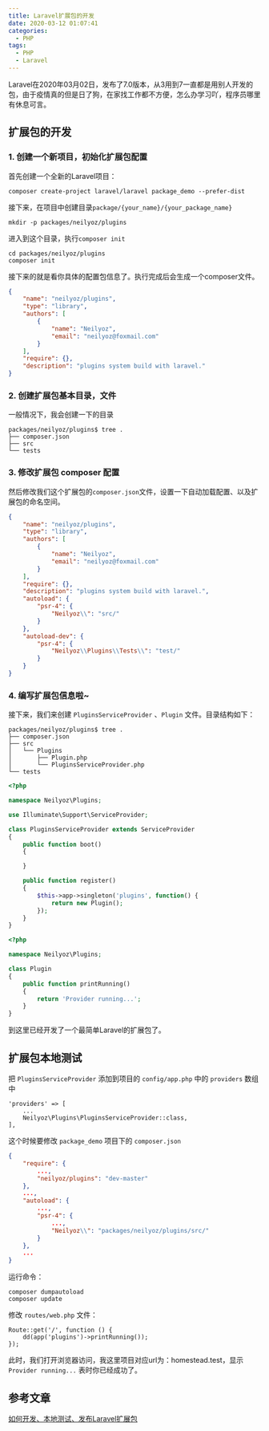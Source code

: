 ```yaml
---
title: Laravel扩展包的开发
date: 2020-03-12 01:07:41
categories:
  - PHP
tags:
  - PHP
  - Laravel
---
```

Laravel在2020年03月02日，发布了7.0版本，从3用到7一直都是用别人开发的包，由于疫情真的但是日了狗，在家找工作都不方便，怎么办学习吖，程序员哪里有休息可言。



## 扩展包的开发

### 1. 创建一个新项目，初始化扩展包配置

首先创建一个全新的Laravel项目：

```shell
composer create-project laravel/laravel package_demo --prefer-dist
```

接下来，在项目中创建目录`package/{your_name}/{your_package_name}`

```shell
mkdir -p packages/neilyoz/plugins
```

进入到这个目录，执行`composer init`

```shell
cd packages/neilyoz/plugins
composer init
```

接下来的就是看你具体的配置包信息了。执行完成后会生成一个composer文件。

```json
{
    "name": "neilyoz/plugins",
    "type": "library",
    "authors": [
        {
            "name": "Neilyoz",
            "email": "neilyoz@foxmail.com"
        }
    ],
    "require": {},
    "description": "plugins system build with laravel."
}
```

<!-- more -->

### 2. 创建扩展包基本目录，文件

一般情况下，我会创建一下的目录

```
packages/neilyoz/plugins$ tree .
├── composer.json
├── src
└── tests
```

### 3. 修改扩展包 composer 配置

然后修改我们这个扩展包的`composer.json`文件，设置一下自动加载配置、以及扩展包的命名空间。

```json
{
    "name": "neilyoz/plugins",
    "type": "library",
    "authors": [
        {
            "name": "Neilyoz",
            "email": "neilyoz@foxmail.com"
        }
    ],
    "require": {},
    "description": "plugins system build with laravel.",
    "autoload": {
        "psr-4": {
            "Neilyoz\\": "src/"
        }
    },
    "autoload-dev": {
        "psr-4": {
            "Neilyoz\\Plugins\\Tests\\": "test/"
        }
    }
}
```

### 4. 编写扩展包信息啦~

接下来，我们来创建 `PluginsServiceProvider` 、`Plugin` 文件。目录结构如下：

```
packages/neilyoz/plugins$ tree .
├── composer.json
├── src
│   └── Plugins
│       ├── Plugin.php
│       └── PluginsServiceProvider.php
└── tests
```

```php
<?php

namespace Neilyoz\Plugins;

use Illuminate\Support\ServiceProvider;

class PluginsServiceProvider extends ServiceProvider
{
    public function boot()
    {

    }

    public function register()
    {
        $this->app->singleton('plugins', function() {
            return new Plugin();
        });
    }
}
```

```php
<?php

namespace Neilyoz\Plugins;

class Plugin
{
    public function printRunning()
    {
        return 'Provider running...';
    }
}
```

到这里已经开发了一个最简单Laravel的扩展包了。



## 扩展包本地测试

把 `PluginsServiceProvider` 添加到项目的 `config/app.php` 中的 `providers` 数组中

```
'providers' => [
    ...
    Neilyoz\Plugins\PluginsServiceProvider::class,
],
```

这个时候要修改 `package_demo` 项目下的 `composer.json`

```json
{
    "require": {
        ...,
        "neilyoz/plugins": "dev-master"
    },
    ...,
    "autoload": {
        ...,
        "psr-4": {
            ...,
            "Neilyoz\\": "packages/neilyoz/plugins/src/"
        }
    },
    ...
}
```

运行命令：

```shell
composer dumpautoload
composer update
```

修改 `routes/web.php` 文件：

```
Route::get('/', function () {
    dd(app('plugins')->printRunning());
});
```

此时，我们打开浏览器访问，我这里项目对应url为：homestead.test，显示`Provider running...` 表时你已经成功了。



## 参考文章

[如何开发、本地测试、发布Laravel扩展包](https://learnku.com/articles/7426/how-to-develop-test-and-publish-a-laravel-extension-package)

